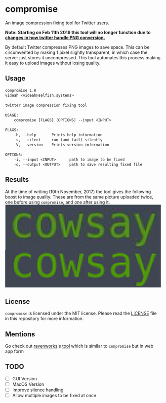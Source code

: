 # compromise
An image compression fixing tool for Twitter users.

**Note:**
**Starting on Feb 11th 2019 this tool will no longer function due to [changes in how twitter handle PNG conversion.](https://twittercommunity.com/t/upcoming-changes-to-png-image-support/118695)**

By default Twitter compresses PNG images to save space.
This can be circumvented by making 1 pixel slightly transparent,
in which case the server just stores it uncompressed. This tool
automates this process making it easy to upload images without losing quality.

## Usage

```
compromise 1.0
videah <videah@selfish.systems>

twitter image compression fixing tool

USAGE:
    compromise [FLAGS] [OPTIONS] --input <INPUT>

FLAGS:
    -h, --help       Prints help information
    -s, --silent     run (and fail) silently
    -V, --version    Prints version information

OPTIONS:
    -i, --input <INPUT>      path to image to be fixed
    -o, --output <OUTPUT>    path to save resulting fixed file
```

## Results
At the time of writing (10th November, 2017) the tool gives the following boost to image quality.
These are from the same picture uploaded twice, one before using `compromise`, and one after using it.
![](before-after.png?raw=true)

## License

`compromise` is licensed under the MIT license. Please read the [LICENSE](LICENSE) file in this repository for more information.

## Mentions
Go check out [ravenworks](https://github.com/omgitsraven)'s [tool](http://ravenworks.ca/twitimagefix/) which is similar to `compromise` but in web app form

## TODO
- [ ] GUI Version
- [ ] MacOS Version
- [ ] Improve silence handling
- [ ] Allow multiple images to be fixed at once
